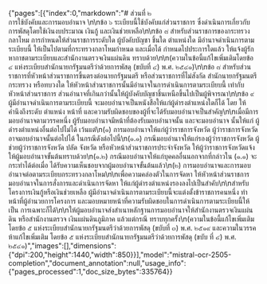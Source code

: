 {"pages":[{"index":0,"markdown":"# ส่วนที่ ๒ <br> การใช้บังคับและการมอบอำนาจ \n\nข้อ ๖ ระเบียบนี้ใช้บังคับแก่ส่วนราชการ ซึ่งดำเนินการเกี่ยวกับการพัสดุโดยใช้เงินงบประมาณ เงินกู้ และเงินช่วยเหลือ\n\nข้อ ๘ สำหรับส่วนราชการของกระทรวงกลาโหม การกำหนดให้ส่วนราชการระดับใด ผู้บังคับบัญชา ชิ้นใด ตำแหน่งใด มีอำนาจดำเนินการตามระเบียบนี้ ให้เป็นไปตามที่กระทรวงกลาโหมกำหนด และเมื่อได้ กำหนดไปประการใดแล้ว ให้แจ้งผู้รักหากาชตามระเบียบและสำนักงานตรวจเงินแผ่นดิน ทราบด้วย\n\n(ความในข้อนี้แก้ไขเพิ่มเติมโดยข้อ ๔ แห่งระเบียบสำนักนายกรัฐมนตรีว่าด้วยการพัสดุ (ขบับที่ ๔) พ.ศ. ๒๕๔๑)\n\nข้อ ๘ สำหรับส่วนราชการที่หัวหน้าส่วนราชการขึ้นตรงต่อนายกรัฐมนตรี หรือส่วนราชการที่ไม่สังกัด สำนักนายกรัฐมนตรี กระทรวง หรือทบวงใด ให้หัวหน้าส่วนราชการนั้นมีอำนาจในการดำเนินการตามระเบียบนี้ เท่ากับหัวหน้าส่วนราชการ ส่วนอำนาจที่เกินกว่านั้นให้ผู้บังคับบัญชาชิ้นเหนือขึ้นไปเป็นผู้พิจารณา\n\nข้อ ๙ ผู้มีอำนาจดำเนินการตามระเบียบนี้ จะมอบอำนาจเป็นหนังสือให้แก่ผู้ดำรงตำแหน่งใดก็ได้ โดย ให้คำนึงถึงระดับ ตำแหน่ง หน้าที่ และความรับผิดชอบของผู้ที่จะได้รับมอบอำนาจเป็นสำคัญ\n\nเมื่อมีการมอบอำนาจตามวรรคหนึ่ง ผู้รับมอบอำนาจมีหน้าที่ต้องรับมอบอำนาจนั้น และจะมอบอำนาจ นั้นให้แก่ ผู้ดำรงตำแหน่งอื่นต่อไปไม่ได้ เว้นแต่\n(๑) การมอบอำนาจให้แก่ผู้ว่าราชการจังหวัด ผู้ว่าราชการจังหวัดอาจมอบอำนาจนั้นต่อไปได้ ในกรณีดังต่อไปนี้\n(๑.๑) กรณีมอบอำนาจให้แก่รองผู้ว่าราชการจังหวัด ผู้ช่วยผู้ว่าราชการจังหวัด ปลัด จังหวัด หรือหัวหน้าส่วนราชการประจำจังหวัด ให้ผู้ว่าราชการจังหวัดแจ้งให้ผู้มอบอำนาจขั้นต้นทราบด้วย\n(๑.๒) กรณีมอบอำนาจให้แก่บุคคลอื่นนอกจากที่กล่าวใน (๑.๑) จะกระทำได้ต่อเมื่อ ได้รับความเห็นชอบจากผู้มอบอำนาจขั้นต้นแล้ว\n(๒) การมอบอำนาจและการมอบอำนาจต่อตามระเบียบกระทรวงกลาโหม\n\nเพื่อความคล่องตัวในการจัดหา ให้หัวหน้าส่วนราชการมอบอำนาจในการสั่งการและดำเนินการจัดหา ให้แก่ผู้ดำรงตำแหน่งรองลงไปเป็นสำคับ\n\nสำหรับโครงการเงินกู้หรือเงินช่วยเหลือ ผู้มีอำนาจดำเนินการตามระเบียบนี้จะแต่งตั้งข้าราชการคนหนึ่ง ทำหน้าที่ผู้อำนวยการโครงการ และมอบหมายหน้าที่ความรับผิดชอบในการดำเนินการตามระเบียบนี้ให้เป็น การเฉพาะก็ได้\n\nให้ผู้มอบอำนาจส่งสำเนาหลักฐานการมอบอำนาจให้สำนักงานตรวจเงินแผ่นดิน หรือสำนักงานตรวจ เงินแผ่นดินภูมิภาค แล้วแต่กรณี ทราบทุกครั้ง\n(ความในข้อนี้แก้ไขเพิ่มเติมโดยข้อ ๕ แห่งระเบียบสำนักนายกรัฐมนตรีว่าด้วยการพัสดุ (ขบับที่ ๓) พ.ศ. ๒๕๑๙ และความในวรรคห้าแก้ไขเพิ่มเติม โดยข้อ ๕ แห่งระเบียบสำนักนายกรัฐมนตรีว่าด้วยการพัสดุ (ขบับ ที่ ๔) พ.ศ. ๒๕๔๑)","images":[],"dimensions":{"dpi":200,"height":1440,"width":850}}],"model":"mistral-ocr-2505-completion","document_annotation":null,"usage_info":{"pages_processed":1,"doc_size_bytes":335764}}